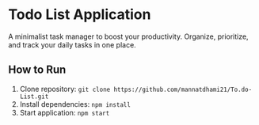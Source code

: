 
# Todo List Application  

A minimalist task manager to boost your productivity. Organize, prioritize, and track your daily tasks in one place.  


## How to Run
1. Clone repository: `git clone https://github.com/mannatdhami21/To.do-List.git`
2. Install dependencies: `npm install`
3. Start application: `npm start`
